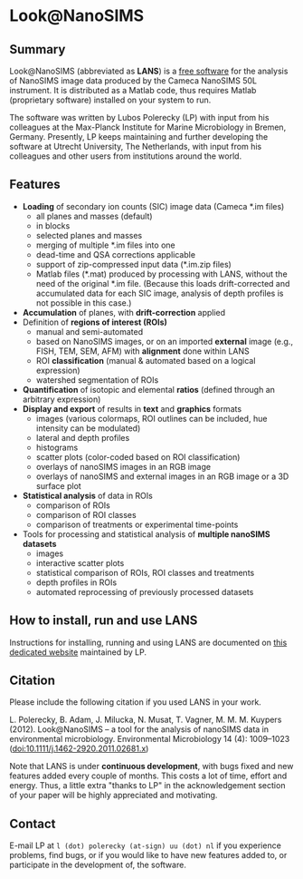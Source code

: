 # Look@NanoSIMS

## Summary

Look@NanoSIMS (abbreviated as **LANS**) is a [free software](http://www.gnu.org/philosophy/free-sw.html) for the analysis of NanoSIMS image data produced by the Cameca NanoSIMS 50L instrument. It is distributed as a Matlab code, thus requires Matlab (proprietary software) installed on your system to run.

The software was written by Lubos Polerecky (LP) with input from his colleagues at the Max-Planck Institute for Marine Microbiology in Bremen, Germany. Presently, LP keeps maintaining and further developing the software at Utrecht University, The Netherlands, with input from his colleagues and other users from institutions around the world.

## Features

- **Loading** of secondary ion counts (SIC) image data (Cameca *.im files)
  - all planes and masses (default)
  - in blocks
  - selected planes and masses
  - merging of multiple *.im files into one
  - dead-time and QSA corrections applicable
  - support of zip-compressed input data (*.im.zip files)
  - Matlab files (*.mat) produced by processing with LANS, without the need of the original *.im file. (Because this loads drift-corrected and accumulated data for each SIC image, analysis of depth profiles is not possible in this case.)
- **Accumulation** of planes, with **drift-correction** applied
- Definition of **regions of interest (ROIs)**
  - manual and semi-automated
  - based on NanoSIMS images, or on an imported **external** image (e.g., FISH, TEM, SEM, AFM) with **alignment** done within LANS
  - ROI **classification** (manual & automated based on a logical expression)
  - watershed segmentation of ROIs
- **Quantification** of isotopic and elemental **ratios** (defined through an arbitrary expression)
- **Display and export** of results in **text** and **graphics** formats
  - images (various colormaps, ROI outlines can be included, hue intensity can be modulated)
  - lateral and depth profiles
  - histograms
  - scatter plots (color-coded based on ROI classification)
  - overlays of nanoSIMS images in an RGB image
  - overlays of nanoSIMS and external images in an RGB image or a 3D surface plot
- **Statistical analysis** of data in ROIs 
  - comparison of ROIs
  - comparison of ROI classes
  - comparison of treatments or experimental time-points
- Tools for processing and statistical analysis of **multiple nanoSIMS datasets**
  - images
  - interactive scatter plots
  - statistical comparison of ROIs, ROI classes and treatments
  - depth profiles in ROIs
  - automated reprocessing of previously processed datasets

## How to install, run and use LANS

Instructions for installing, running and using LANS are documented on [this dedicated website](http://nanosims.geo.uu.nl/nanosims-wiki/doku.php/nanosims:lans) maintained by LP.

## Citation

Please include the following citation if you used LANS in your work. 

L. Polerecky, B. Adam, J. Milucka, N. Musat, T. Vagner, M. M. M. Kuypers (2012). Look@NanoSIMS – a tool for the analysis of nanoSIMS data in environmental microbiology. Environmental Microbiology 14 (4): 1009–1023 ([doi:10.1111/j.1462-2920.2011.02681.x](http://onlinelibrary.wiley.com/doi/10.1111/j.1462-2920.2011.02681.x/abstract))

Note that LANS is under **continuous development**, with bugs fixed and new features added every couple of months. This costs a lot of time, effort and energy. Thus, a little extra "thanks to LP" in the acknowledgement section of your paper will be highly appreciated and motivating.

## Contact

E-mail LP at `l (dot) polerecky (at-sign) uu (dot) nl` if you experience problems, find bugs, or if you would like to have new features added to, or participate in the development of, the software.
